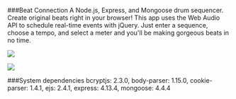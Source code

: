 ###Beat Connection
A Node.js, Express, and Mongoose drum sequencer. Create original beats right in your browser! This app uses the Web Audio API to schedule real-time events with jQuery. Just enter a sequence, choose a tempo, and select a meter and you'll be making gorgeous beats in no time.

![](https://media.giphy.com/media/U5dS06n14JdOU/giphy.gif)

![](https://media.giphy.com/media/utQn5kbtgXsKA/giphy.gif)

###System dependencies
bcryptjs: 2.3.0,
body-parser: 1.15.0,
cookie-parser: 1.4.1,
ejs: 2.4.1,
express: 4.13.4,
mongoose: 4.4.4
